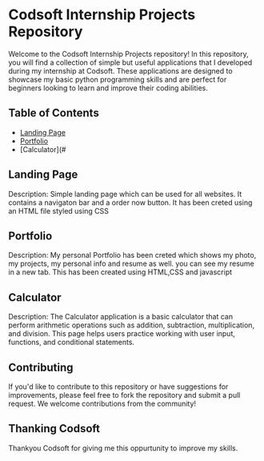# Codsoft Internship Projects Repository
Welcome to the Codsoft Internship Projects repository! In this repository, you will find a collection of simple but useful applications that I developed during my internship at Codsoft. These applications are designed to showcase my basic python programming skills and are perfect for beginners looking to learn and improve their coding abilities.

## Table of Contents
* [Landing Page](#https://github.com/POKALA-SAI-GOPAL/CODSOFT/tree/main/CODSOFT%20TASK%201)
* [Portfolio](#https://github.com/POKALA-SAI-GOPAL/CODSOFT/tree/main/CODSOFT%20TASK%202)
* [Calculator](#

## Landing Page
Description: Simple landing page which can be used for all websites. It contains a navigaton bar and a order now button. It has been creted using an HTML file styled using CSS

## Portfolio
Description: My personal Portfolio has been creted which shows my photo, my projects, my personal info and resume as well. you can see my resume in a new tab. This has been created using HTML,CSS and javascript
## Calculator
Description: The Calculator application is a basic calculator that can perform arithmetic operations such as addition, subtraction, multiplication, and division. This page helps users practice working with user input, functions, and conditional statements.

## Contributing
If you'd like to contribute to this repository or have suggestions for improvements, please feel free to fork the repository and submit a pull request. We welcome contributions from the community!

## Thanking Codsoft
Thankyou Codsoft for giving me this oppurtunity to improve my skills.
